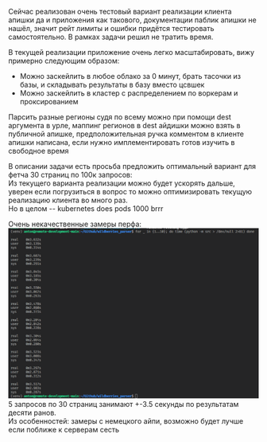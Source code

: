 Сейчас реализован очень тестовый вариант реализации клиента апишки да и приложения как такового, документации паблик апишки не нашёл, значит рейт лимиты и ошибки придётся тестировать самостоятельно. В рамках задачи решил не тратить время.

В текущей реализации приложение очень легко масштабировать, вижу примерно следующим образом:

- Можно заскейлить в любое облако за 0 минут, брать тасочки из базы, и складывать результаты в базу вместо цсвшек
- Можно заскейлить в кластер с распределением по воркерам и проксированием

Парсить разные регионы судя по всему можно при помощи dest аргумента в урле, маппинг регионов в dest айдишки можно взять в публичной апишке, предположительная ручка комментом в клиенте апишки написана, если нужно имплементировать готов изучить в свободное время

В описании задачи есть просьба предложить оптимальный вариант для фетча 30 страниц по 100к запросов: \
Из текущего варианта реализации можно будет ускорять дальше, уверен если погрузиться в вопрос то можно оптимизировать текущую реализацию клиента во много раз. \
Но в целом -- kubernetes does pods 1000 brrr

Очень некачественные замеры перфа:
![alt text](image.png)
5 запросов по 30 страниц занимают +-3.5 секунды по результатам десяти ранов. \
Из особенностей: замеры с немецкого айпи, возможно будет лучше если поближе к серверам сесть
